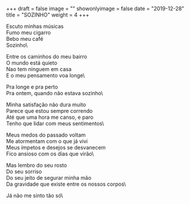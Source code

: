 +++
draft = false
image = ""
showonlyimage = false
date = "2019-12-28"
title = "SOZINHO"
weight = 4
+++

<!--more-->

Escuto minhas músicas\
Fumo meu cigarro\
Bebo meu café\
Sozinho\

Entre os caminhos do meu bairro\
O mundo está quieto\
Nao tem ninguem em casa\
E o meu pensamento voa longe\

Pra longe e pra perto\
Pra ontem, quando não estava sozinho\

Minha satisfação não dura muito\
Parece que estou sempre correndo\
Até que uma hora me canso, e paro\
Tenho que lidar com meus sentimentos\

Meus medos do passado voltam\
Me atormentam com o que já vivi\
Meus ímpetos e desejos se desvanecem\
Fico ansioso com os dias que virão\

Mas lembro do seu rosto\
Do seu sorriso\
Do seu jeito de segurar minha mão\
Da gravidade que existe entre os nossos corpos\

Já não me sinto tão só\
